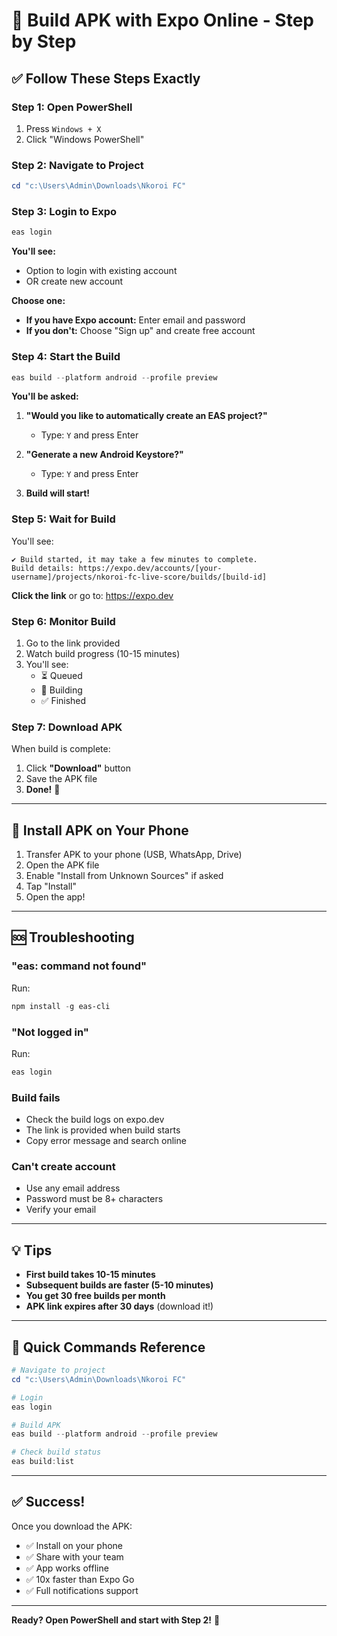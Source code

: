 # 🚀 Build APK with Expo Online - Step by Step

## ✅ Follow These Steps Exactly

### **Step 1: Open PowerShell**
1. Press `Windows + X`
2. Click "Windows PowerShell"

### **Step 2: Navigate to Project**
```powershell
cd "c:\Users\Admin\Downloads\Nkoroi FC"
```

### **Step 3: Login to Expo**
```powershell
eas login
```

**You'll see:**
- Option to login with existing account
- OR create new account

**Choose one:**
- **If you have Expo account:** Enter email and password
- **If you don't:** Choose "Sign up" and create free account

### **Step 4: Start the Build**
```powershell
eas build --platform android --profile preview
```

**You'll be asked:**

1. **"Would you like to automatically create an EAS project?"**
   - Type: `Y` and press Enter

2. **"Generate a new Android Keystore?"**
   - Type: `Y` and press Enter

3. **Build will start!**

### **Step 5: Wait for Build**

You'll see:
```
✔ Build started, it may take a few minutes to complete.
Build details: https://expo.dev/accounts/[your-username]/projects/nkoroi-fc-live-score/builds/[build-id]
```

**Click the link** or go to: https://expo.dev

### **Step 6: Monitor Build**

1. Go to the link provided
2. Watch build progress (10-15 minutes)
3. You'll see:
   - ⏳ Queued
   - 🔄 Building
   - ✅ Finished

### **Step 7: Download APK**

When build is complete:
1. Click **"Download"** button
2. Save the APK file
3. **Done!** 🎉

---

## 📱 Install APK on Your Phone

1. Transfer APK to your phone (USB, WhatsApp, Drive)
2. Open the APK file
3. Enable "Install from Unknown Sources" if asked
4. Tap "Install"
5. Open the app!

---

## 🆘 Troubleshooting

### **"eas: command not found"**
Run:
```powershell
npm install -g eas-cli
```

### **"Not logged in"**
Run:
```powershell
eas login
```

### **Build fails**
- Check the build logs on expo.dev
- The link is provided when build starts
- Copy error message and search online

### **Can't create account**
- Use any email address
- Password must be 8+ characters
- Verify your email

---

## 💡 Tips

- **First build takes 10-15 minutes**
- **Subsequent builds are faster (5-10 minutes)**
- **You get 30 free builds per month**
- **APK link expires after 30 days** (download it!)

---

## 🎯 Quick Commands Reference

```powershell
# Navigate to project
cd "c:\Users\Admin\Downloads\Nkoroi FC"

# Login
eas login

# Build APK
eas build --platform android --profile preview

# Check build status
eas build:list
```

---

## ✅ Success!

Once you download the APK:
- ✅ Install on your phone
- ✅ Share with your team
- ✅ App works offline
- ✅ 10x faster than Expo Go
- ✅ Full notifications support

---

**Ready? Open PowerShell and start with Step 2!** 🚀
